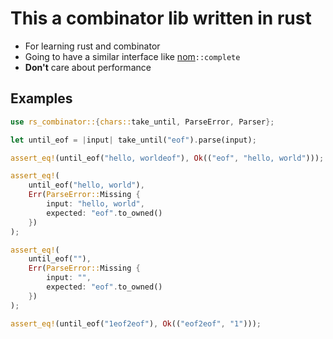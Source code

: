 # This a combinator lib written in rust

- For learning rust and combinator
- Going to have a similar interface like [nom](https://github.com/Geal/nom)`::complete`
- **Don't** care about performance

## Examples

```rust
use rs_combinator::{chars::take_until, ParseError, Parser};

let until_eof = |input| take_until("eof").parse(input);

assert_eq!(until_eof("hello, worldeof"), Ok(("eof", "hello, world")));

assert_eq!(
    until_eof("hello, world"),
    Err(ParseError::Missing {
        input: "hello, world",
        expected: "eof".to_owned()
    })
);

assert_eq!(
    until_eof(""),
    Err(ParseError::Missing {
        input: "",
        expected: "eof".to_owned()
    })
);

assert_eq!(until_eof("1eof2eof"), Ok(("eof2eof", "1")));
```